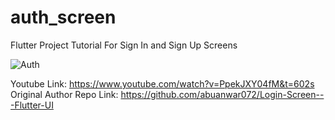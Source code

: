 # auth_screen

Flutter Project Tutorial For Sign In and Sign Up Screens

![Auth](https://user-images.githubusercontent.com/61948331/130453593-715fd6f4-99d1-4f32-9924-cc25e91a8ac1.png)

Youtube Link: https://www.youtube.com/watch?v=PpekJXY04fM&t=602s
Original Author Repo Link: https://github.com/abuanwar072/Login-Screen---Flutter-UI
